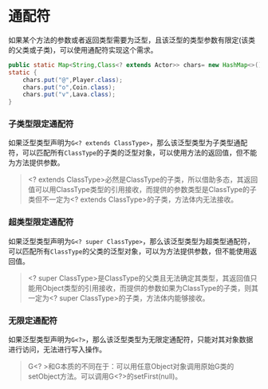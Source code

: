 # 通配符

如果某个方法的参数或者返回类型需要为泛型，且该泛型的类型参数有限定(该类的父类或子类)，可以使用通配符实现这个需求。

```java
public static Map<String,Class<? extends Actor>> chars= new HashMap<>(); // Player、Coin、Lava all implements Actor
static {
    chars.put("@",Player.class);
    chars.put("o",Coin.class);
    chars.put("v",Lava.class);
}
```

### 子类型限定通配符

如果泛型类型声明为`G<? extends ClassType>`，那么该泛型类型为子类型通配符，可以匹配所有`ClassType`的子类的泛型对象，可以使用方法的返回值，但不能为方法提供参数。

> \<? extends ClassType\>必然是ClassType的子类，所以借助多态，其返回值可以用ClassType类型的引用接收，而提供的参数类型是ClassType的子类但不一定为\<? extends ClassType\>的子类，方法体内无法接收。

### 超类型限定通配符

如果泛型类型声明为`G<? super ClassType>`，那么该泛型类型为超类型通配符，可以匹配所有`ClassType`的父类的泛型对象，可以为方法提供参数，但不能使用返回值。

> \<? super ClassType\>是ClassType的父类且无法确定其类型，其返回值只能用Object类型的引用接收，而提供的参数如果为ClassType的子类，则其一定为\<? super ClassType\>的子类，方法体内能够接收。

### 无限定通配符

如果泛型类型声明为`G<?>`，那么该泛型类型为无限定通配符，只能对其对象数据进行访问，无法进行写入操作。

> G<? >和G本质的不同在于：可以用任意Object对象调用原始G类的setObject方法。可以调用G\<?\>的setFirst(null)。